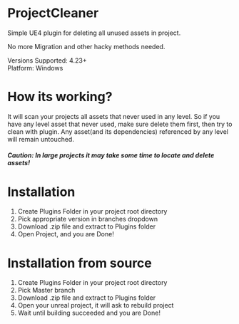 # ProjectCleaner
Simple UE4 plugin for deleting all unused assets in project.

No more Migration and other hacky methods needed.

Versions Supported: 4.23+  
Platform: Windows

# How its working?
It will scan your projects all assets that never used in any level.
So if you have any level asset that never used, make sure delete them first, then try to clean with plugin.
Any asset(and its dependencies) referenced by any level will remain untouched.

##### Caution: In large projects it may take some time to locate and delete assets!


# Installation
1) Create Plugins Folder in your project root directory
2) Pick appropriate version in branches dropdown
3) Download .zip file and extract to Plugins folder
4) Open Project, and you are Done!

# Installation from source
1) Create Plugins Folder in your project root directory
2) Pick Master branch
3) Download .zip file and extract to Plugins folder
4) Open your unreal project, it will ask to rebuild project
5) Wait until building succeeded and you are Done!
